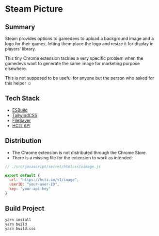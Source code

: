 # Steam Picture

## Summary

Steam provides options to gamedevs to upload a background image and a logo for their games, letting them place the logo and resize it for display in players' library.

This tiny Chrome extension tackles a very specific problem when the gamedevs want to generate the same image for marketing purpose elsewhere.

This is not supposed to be useful for anyone but the person who asked for this helper ☺️

## Tech Stack

* [ESBuild](https://esbuild.github.io)
* [TailwindCSS](https://tailwindcss.com)
* [FileSaver](https://github.com/eligrey/FileSaver.js)
* [HCTI API](https://htmlcsstoimage.com)

## Distribution

* The Chrome extension is not distributed through the Chrome Store.
* There is a missing file for the extension to work as intended:

```javascript
// ./src/javascript/secret/htmlcsstoimage.js

export default {
  url: "https://hcti.io/v1/image",
  userID: "your-user-ID",
  key: "your-api-key"
}
```

## Build Project

```bash
yarn install
yarn build
yarn build:css
```
